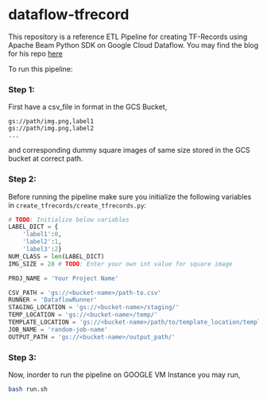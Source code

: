 # dataflow-tfrecord
This repository is a reference ETL Pipeline for creating TF-Records using Apache Beam Python SDK on Google Cloud Dataflow.
You may find the blog for his repo [here](https://medium.com/@swapnil3597/etl-pipeline-for-creating-tf-records-using-apache-beam-python-sdk-on-google-cloud-dataflow-93ec2879e524?source=friends_link&sk=3db753be2f7ded476d169265707ad8b7)

To run this pipeline: 
### Step 1:
First have a csv_file in format in the GCS Bucket,
```
gs://path/img.png,label1
gs://path/img.png,label2
...
```
and corresponding dummy square images of same size stored in the GCS bucket at correct path.

### Step 2:
Before running the pipeline make sure you initialize the following variables in `create_tfrecords/create_tfrecords.py`:
```python
# TODO: Initialize below variables
LABEL_DICT = {
    'label1':0,
    'label2':1,
    'label3':2}
NUM_CLASS = len(LABEL_DICT)
IMG_SIZE = 28 # TODO: Enter your own int value for square image

PROJ_NAME = 'Your Project Name'

CSV_PATH = 'gs://<bucket-name>/path-to.csv'
RUNNER = 'DataflowRunner'
STAGING_LOCATION = 'gs://<bucket-name>/staging/'
TEMP_LOCATION = 'gs://<bucket-name>/temp/'
TEMPLATE_LOCATION = 'gs://<bucket-name>/path/to/template_location/template_name'
JOB_NAME = 'random-job-name'
OUTPUT_PATH = 'gs://<bucket-name>/output_path/'
```

### Step 3:
Now, inorder to run the pipeline on GOOGLE VM Instance you may run,
```bash
bash run.sh
```
